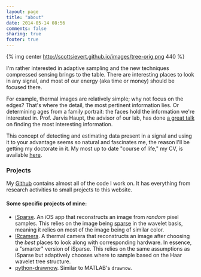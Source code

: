 ```yaml
---
layout: page
title: "about"
date: 2014-05-14 08:56
comments: false
sharing: true
footer: true
---
```


{% img center http://scottsievert.github.io/images/tree-orig.png 440 %}

I'm rather interested in adaptive sampling and the new techniques compressed
sensing brings to the table. There are interesting places to look in any
signal, and most of our energy (aka time or money) should be focused there.

For example, thermal images are relatively simple; why not focus on the edges? That's where the detail, the most pertinent information lies. Or determining ages from a family portrait: the faces hold the information we're interested in. Prof. Jarvis Haupt, the advisor of our lab, has done [a great talk][talk] on finding the most interesting information.


This concept of detecting and estimating data present in a signal and using it to your advantage seems so natural and fascinates me, the reason I'll be getting my doctorate in it. My most up to date "course of life," my CV, is available [here][CV].

### Projects
My [Github][git] contains almost all of the code I work on. It has everything from research activities to small projects to this website.

#### Some specific projects of mine: 

* [iSparse][isparse]. An iOS app that reconstructs an image from *random* pixel
  samples. This relies on the image being [sparse][sparse] in the wavelet
  basis, meaning it relies on most of the image being of similar color.
* [IRcamera][ir]. A thermal camera that reconstructs an image after choosing
  the *best* places to look along with corresponding hardware. In essence, a
  "smarter" version of iSparse. This relies on the same assumptions as iSparse
  but adaptively chooses where to sample based on the Haar wavelet
  tree structure.
* [python-drawnow][drawnow]. Similar to MATLAB's `drawnow`.


[sparse]:https://en.wikipedia.org/wiki/Sparse_matrix
[drawnow]:https://github.com/scottsievert/python-drawnow
[git]:https://github.com/scottsievert
[talk]:http://nuit-blanche.blogspot.com/2013/08/sahd-compressive-saliency-sensing.html
[isparse]:https://github.com/scottsievert/iSparse
[ir]:https://github.com/scottsievert/IRcamera
[CV]:https://www.dropbox.com/s/k747bfdrqdaztl8/Scott_Sievert_CV.pdf
